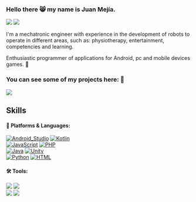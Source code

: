 ### Hello there 😸 my name is Juan Mejía.
<p>
   <a href="https://www.linkedin.com/in/juan-esteban-b90b821a0/" target="_blank"><img src="https://img.shields.io/badge/Juan_Mejía-0A66C2?style=flat-square&logo=Linkedin&logoColor=white"/></a>
  <a href="mailto:juanes.reich@gmail.com" target="_blank"><img src="https://img.shields.io/badge/juanes.reich@gmail.com-EA4335?style=flat-square&logo=Gmail&logoColor=white"/></a>
</p>
I'm a mechatronic engineer with experience in the development of robots to operate in different areas, such as: physiotherapy, entertainment, competencies and learning.

Enthusiastic programmer of applications for Android, pc and mobile devices games. 🚀

### You can see some of my projects here: 🎨
<p>
  <a href="https://www.youtube.com/channel/UCfSzXq6YzepY6ZhUQ2a44pw" target="_blank"><img src="https://img.shields.io/badge/YouTube_Juan_Esteban_Mejía-EA4335?style=flat-square&logo=YouTube&logoColor=white"/></a>
</p>

## Skills
#### 💪 Platforms & Languages:

[![Android_Studio](https://img.shields.io/badge/Android-3DDC84?style=for-the-badge&logo=android-studio&logoColor=white&labelColor=red)]()
[![Kotlin](https://img.shields.io/badge/Kotlin-FFCA28?style=for-the-badge&logo=kotlin&logoColor=white&labelColor=red)]()
</br>
[![JavaScript](https://img.shields.io/badge/JavaScript-007396?style=for-the-badge&logo=javaScript&logoColor=white&labelColor=yellow)]()
[![PHP](https://img.shields.io/badge/php-434141?style=for-the-badge&logo=php&logoColor=white&labelColor=purple)]()
</br>
[![Java](https://img.shields.io/badge/Java-007396?style=for-the-badge&logo=java&logoColor=white&labelColor=red)]()
[![Unity](https://img.shields.io/badge/Unity-434141?style=for-the-badge&logo=unity&logoColor=white&labelColor=black)]()
</br>
[![Python](https://img.shields.io/badge/Python-0AC1C1?style=for-the-badge&logo=python&logoColor=yellow&labelColor=red)]()
[![HTML](https://img.shields.io/badge/Html-orange?style=for-the-badge&logo=html&logoColor=white&labelColor=red)]()

####  🛠 Tools:
<p>
  <img src="https://img.shields.io/badge/Firebase-FFCA28?style=flat-square&logo=Firebase&logoColor=black"/>
   <img src="https://img.shields.io/badge/Composer-blue?style=flat-square&logo=Composer&logoColor=black"/>
  </br>
  <img src="https://img.shields.io/badge/Git-F05032?style=flat-square&logo=Git&logoColor=white"/>
  <img src="https://img.shields.io/badge/Github-FFFFFF?style=flat-square&logo=Github&logoColor=black"/>
</p>
<!--
**JUANES545/JUANES545** is a ✨ ✨ repository because its `README.md` (this file) appears on your GitHub profile.

Here are some ideas to get you started:

- 🔭 I’m currently working on ...
- 🌱 I’m currently learning ...
- 👯 I’m looking to collaborate on ...
- 🤔 I’m looking for help with ...
- 💬 Ask me about ...
- 📫 How to reach me: ...
- 😄 Pronouns: ...
- ⚡ Fun fact: ...
-->
